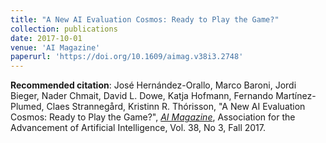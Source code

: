 ```yaml
---
title: "A New AI Evaluation Cosmos: Ready to Play the Game?"
collection: publications
date: 2017-10-01
venue: 'AI Magazine'
paperurl: 'https://doi.org/10.1609/aimag.v38i3.2748'
---
```


**Recommended citation**: José Hernández-Orallo, Marco Baroni, Jordi Bieger, Nader Chmait, David L. Dowe, Katja Hofmann, Fernando Martínez-Plumed, Claes Strannegård, Kristinn R. Thórisson, "A New AI Evaluation Cosmos: Ready to Play the Game?", [*AI Magazine*](http://www.aaai.org/Magazine/magazine.php), Association for the Advancement of Artificial Intelligence, Vol. 38, No 3, Fall 2017. 
